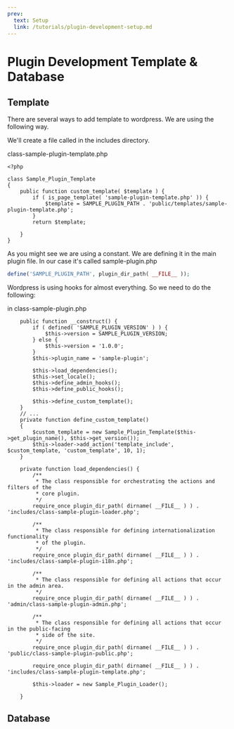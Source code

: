 ```yaml
---
prev:
  text: Setup
  link: /tutorials/plugin-development-setup.md
---
```


# Plugin Development Template & Database

## Template
There are several ways to add template to wordpress. We are using the following way.

We'll create a file called in the includes directory.

class-sample-plugin-template.php
```php{7}
<?php

class Sample_Plugin_Template
{
    public function custom_template( $template ) {
        if ( is_page_template( 'sample-plugin-template.php' )) {
            $template = SAMPLE_PLUGIN_PATH . 'public/templates/sample-plugin-template.php';
        }
        return $template;

    }
}
```
As you might see we are using a constant. We are defining it in the main plugin file. In our case it's called sample-plugin.php

```php
define('SAMPLE_PLUGIN_PATH', plugin_dir_path( __FILE__ ));
```

Wordpress is using hooks for almost everything. So we need to do the following:

in class-sample-plugin.php

```php{14,48}
	public function __construct() {
		if ( defined( 'SAMPLE_PLUGIN_VERSION' ) ) {
			$this->version = SAMPLE_PLUGIN_VERSION;
		} else {
			$this->version = '1.0.0';
		}
		$this->plugin_name = 'sample-plugin';

		$this->load_dependencies();
		$this->set_locale();
		$this->define_admin_hooks();
		$this->define_public_hooks();

        $this->define_custom_template();
	}
    // ...
    private function define_custom_template()
    {
		$custom_template = new Sample_Plugin_Template($this->get_plugin_name(), $this->get_version());
		$this->loader->add_action('template_include', $custom_template, 'custom_template', 10, 1);
    }

    private function load_dependencies() {
		/**
		 * The class responsible for orchestrating the actions and filters of the
		 * core plugin.
		 */
		require_once plugin_dir_path( dirname( __FILE__ ) ) . 'includes/class-sample-plugin-loader.php';

		/**
		 * The class responsible for defining internationalization functionality
		 * of the plugin.
		 */
		require_once plugin_dir_path( dirname( __FILE__ ) ) . 'includes/class-sample-plugin-i18n.php';

		/**
		 * The class responsible for defining all actions that occur in the admin area.
		 */
		require_once plugin_dir_path( dirname( __FILE__ ) ) . 'admin/class-sample-plugin-admin.php';

		/**
		 * The class responsible for defining all actions that occur in the public-facing
		 * side of the site.
		 */
		require_once plugin_dir_path( dirname( __FILE__ ) ) . 'public/class-sample-plugin-public.php';

        require_once plugin_dir_path( dirname( __FILE__ ) ) . 'includes/class-sample-plugin-template.php';

		$this->loader = new Sample_Plugin_Loader();

	}
```

## Database